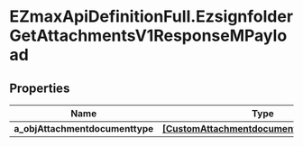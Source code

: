 # EZmaxApiDefinitionFull.EzsignfolderGetAttachmentsV1ResponseMPayload

## Properties

Name | Type | Description | Notes
------------ | ------------- | ------------- | -------------
**a_objAttachmentdocumenttype** | [**[CustomAttachmentdocumenttypeResponse]**](CustomAttachmentdocumenttypeResponse.md) |  | 


